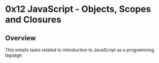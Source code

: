 # 0x12 JavaScript - Objects, Scopes and Closures

## Overview
This entails tasks related to introduction to JavaScript as a programming
laguage
